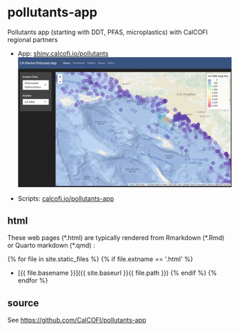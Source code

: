 # pollutants-app
Pollutants app (starting with DDT, PFAS, microplastics) with CalCOFI regional partners

- App: [shiny.calcofi.io/pollutants](https://shiny.calcofi.io/pollutants)
  ![](./figures/screen_app_dde.png)

- Scripts: [calcofi.io/pollutants-app](http://calcofi.io/pollutants-app/)

## html

These web pages (\*.html) are typically rendered from Rmarkdown (\*.Rmd) or Quarto markdown (\*.qmd) :

<!-- Jekyll rendering: https://marineenergy.github.io/apps/ -->
{% for file in site.static_files %}
  {% if file.extname == '.html' %}
* [{{ file.basename }}]({{ site.baseurl }}{{ file.path }})
  {% endif %}
{% endfor %}

## source

See https://github.com/CalCOFI/pollutants-app
